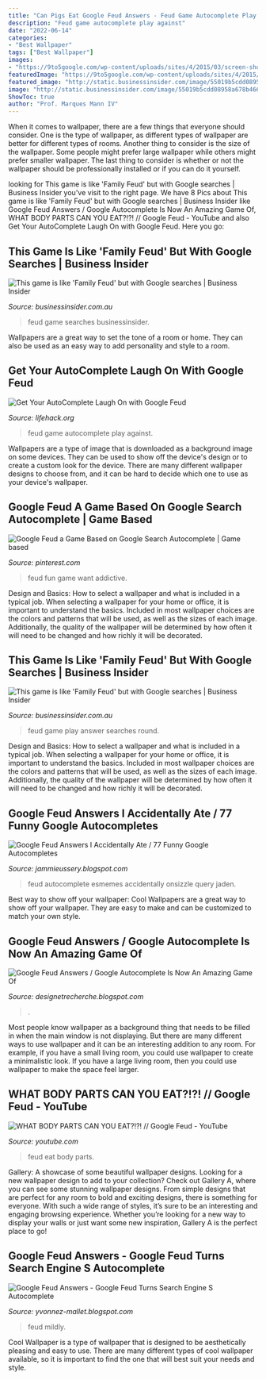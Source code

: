 ```yaml
---
title: "Can Pigs Eat Google Feud Answers - Feud Game Autocomplete Play Against"
description: "Feud game autocomplete play against"
date: "2022-06-14"
categories:
- "Best Wallpaper"
tags: ["Best Wallpaper"]
images:
- "https://9to5google.com/wp-content/uploads/sites/4/2015/03/screen-shot-2015-03-11-at-10-23-30-pm.png"
featuredImage: "https://9to5google.com/wp-content/uploads/sites/4/2015/03/screen-shot-2015-03-11-at-10-23-30-pm.png"
featured_image: "http://static.businessinsider.com/image/55019b5cdd08958a678b4661-1200/image.jpg"
image: "http://static.businessinsider.com/image/55019b5cdd08958a678b4661-1200/image.jpg"
ShowToc: true
author: "Prof. Marques Mann IV"
---
```



When it comes to wallpaper, there are a few things that everyone should consider. One is the type of wallpaper, as different types of wallpaper are better for different types of rooms. Another thing to consider is the size of the wallpaper. Some people might prefer large wallpaper while others might prefer smaller wallpaper. The last thing to consider is whether or not the wallpaper should be professionally installed or if you can do it yourself.

	

		
looking for This game is like &#039;Family Feud&#039; but with Google searches | Business Insider you've visit to the right page. We have 8 Pics about This game is like &#039;Family Feud&#039; but with Google searches | Business Insider like Google Feud Answers / Google Autocomplete Is Now An Amazing Game Of, WHAT BODY PARTS CAN YOU EAT?!?! // Google Feud - YouTube and also Get Your AutoComplete Laugh On with Google Feud. Here you go:
		
    
## This Game Is Like &#039;Family Feud&#039; But With Google Searches | Business Insider

<img loading=lazy src="http://static.businessinsider.com/image/55019b5cdd08958a678b4661/image.jpg" onerror="this.onerror=null;this.src='https://tse2.mm.bing.net/th?id=OIP.DY2LkTmQoiYapS_qgr7A-gHaGN&amp;pid=15.1';" alt="This game is like &#039;Family Feud&#039; but with Google searches | Business Insider">

_Source: businessinsider.com.au_

>feud game searches businessinsider. 

	

Wallpapers are a great way to set the tone of a room or home. They can also be used as an easy way to add personality and style to a room.

    
## Get Your AutoComplete Laugh On With Google Feud

<img loading=lazy src="https://cdn.lifehack.org/wp-content/uploads/2015/03/you-can-now-play-family-feud-against-google-s-autocomplete.jpg" onerror="this.onerror=null;this.src='https://tse4.mm.bing.net/th?id=OIP.246yYUmc9_857SdzuUGydwHaEK&amp;pid=15.1';" alt="Get Your AutoComplete Laugh On with Google Feud">

_Source: lifehack.org_

>feud game autocomplete play against. 

	

Wallpapers are a type of image that is downloaded as a background image on some devices. They can be used to show off the device's design or to create a custom look for the device. There are many different wallpaper designs to choose from, and it can be hard to decide which one to use as your device's wallpaper.

    
## Google Feud A Game Based On Google Search Autocomplete | Game Based

<img loading=lazy src="https://i.pinimg.com/736x/ea/e3/ab/eae3ab052385abbc362862e7f0b51980--google-search-fun.jpg" onerror="this.onerror=null;this.src='https://tse3.mm.bing.net/th?id=OIP.MMZGw5BB79VnRTdMVwUDwgHaEY&amp;pid=15.1';" alt="Google Feud a Game Based on Google Search Autocomplete | Game based">

_Source: pinterest.com_

>feud fun game want addictive. 

	

Design and Basics: How to select a wallpaper and what is included in a typical job.
When selecting a wallpaper for your home or office, it is important to understand the basics. Included in most wallpaper choices are the colors and patterns that will be used, as well as the sizes of each image. Additionally, the quality of the wallpaper will be determined by how often it will need to be changed and how richly it will be decorated.

    
## This Game Is Like &#039;Family Feud&#039; But With Google Searches | Business Insider

<img loading=lazy src="http://static.businessinsider.com/image/55019b5cdd08958a678b4661-1200/image.jpg" onerror="this.onerror=null;this.src='https://tse4.mm.bing.net/th?id=OIP.JpvfvXHtgVDjF8UHRhWcpgHaGN&amp;pid=15.1';" alt="This game is like &#039;Family Feud&#039; but with Google searches | Business Insider">

_Source: businessinsider.com.au_

>feud game play answer searches round. 

	

Design and Basics: How to select a wallpaper and what is included in a typical job.
When selecting a wallpaper for your home or office, it is important to understand the basics. Included in most wallpaper choices are the colors and patterns that will be used, as well as the sizes of each image. Additionally, the quality of the wallpaper will be determined by how often it will need to be changed and how richly it will be decorated.

    
## Google Feud Answers I Accidentally Ate / 77 Funny Google Autocompletes

<img loading=lazy src="https://pics.esmemes.com/google-feud-how-does-google-autocomplete-this-query-next-round-60402985.png" onerror="this.onerror=null;this.src='https://tse2.mm.bing.net/th?id=OIP.eQFJfBFlZyg8EOxjxbofhQHaF-&amp;pid=15.1';" alt="Google Feud Answers I Accidentally Ate / 77 Funny Google Autocompletes">

_Source: jammieussery.blogspot.com_

>feud autocomplete esmemes accidentally onsizzle query jaden. 

	

Best way to show off your wallpaper:
Cool Wallpapers are a great way to show off your wallpaper. They are easy to make and can be customized to match your own style.

    
## Google Feud Answers / Google Autocomplete Is Now An Amazing Game Of

<img loading=lazy src="https://9to5google.com/wp-content/uploads/sites/4/2015/03/screen-shot-2015-03-11-at-10-23-30-pm.png" onerror="this.onerror=null;this.src='https://tse3.mm.bing.net/th?id=OIP.RlXPHn4Qf2kT-QxV64cp0QHaGT&amp;pid=15.1';" alt="Google Feud Answers / Google Autocomplete Is Now An Amazing Game Of">

_Source: designetrecherche.blogspot.com_

>. 

	

Most people know wallpaper as a background thing that needs to be filled in when the main window is not displaying. But there are many different ways to use wallpaper and it can be an interesting addition to any room. For example, if you have a small living room, you could use wallpaper to create a minimalistic look. If you have a large living room, then you could use wallpaper to make the space feel larger.

    
## WHAT BODY PARTS CAN YOU EAT?!?! // Google Feud - YouTube

<img loading=lazy src="https://i.ytimg.com/vi/gj4cNzNMTSY/maxresdefault.jpg" onerror="this.onerror=null;this.src='https://tse2.mm.bing.net/th?id=OIP.senHLhcv-FRk-MxzGaGebwHaEK&amp;pid=15.1';" alt="WHAT BODY PARTS CAN YOU EAT?!?! // Google Feud - YouTube">

_Source: youtube.com_

>feud eat body parts. 

	

Gallery: A showcase of some beautiful wallpaper designs.
Looking for a new wallpaper design to add to your collection? Check out Gallery A, where you can see some stunning wallpaper designs. From simple designs that are perfect for any room to bold and exciting designs, there is something for everyone. With such a wide range of styles, it’s sure to be an interesting and engaging browsing experience. Whether you’re looking for a new way to display your walls or just want some new inspiration, Gallery A is the perfect place to go!





	
	
    
## Google Feud Answers - Google Feud Turns Search Engine S Autocomplete

<img loading=lazy src="https://i.redd.it/rrf4sla81qv01.png" onerror="this.onerror=null;this.src='https://tse4.mm.bing.net/th?id=OIP.ISk3kPxzopXF5AJpxzzfewHaEK&amp;pid=15.1';" alt="Google Feud Answers - Google Feud Turns Search Engine S Autocomplete">

_Source: yvonnez-mallet.blogspot.com_

>feud mildly. 

	

Cool Wallpaper is a type of wallpaper that is designed to be aesthetically pleasing and easy to use. There are many different types of cool wallpaper available, so it is important to find the one that will best suit your needs and style.


